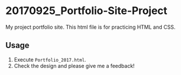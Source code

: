 # 20170925_Portfolio-Site-Project
My project portfolio site. This html file is for practicing HTML and CSS.

## Usage
1. Execute `Portfolio_2017.html`.
2. Check the design and please give me a feedback!
